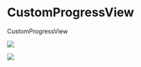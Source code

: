 # CustomProgressView
CustomProgressView


![](https://github.com/chaozhouzhang/CustomProgressView/blob/master/CPV.jpeg?raw=true)


![](https://github.com/chaozhouzhang/CustomProgressView/blob/master/DrawingBasis.jpeg?raw=true)


